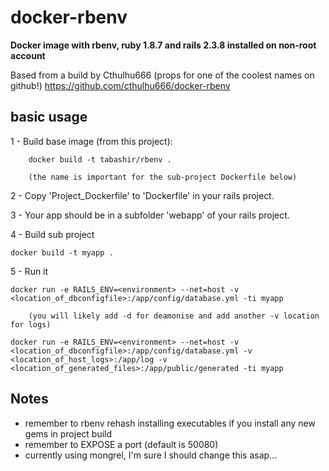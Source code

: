 docker-rbenv
============

__Docker image with rbenv, ruby 1.8.7 and rails 2.3.8 installed on non-root account__

Based from a build by Cthulhu666 (props for one of the coolest names on github!)
https://github.com/cthulhu666/docker-rbenv

basic usage
-----

1 - Build base image (from this project):

		docker build -t tabashir/rbenv .

		(the name is important for the sub-project Dockerfile below)

2 - Copy 'Project_Dockerfile' to 'Dockerfile' in your rails project.

3 - Your app should be in a subfolder 'webapp' of your rails project.

4 - Build sub project

    docker build -t myapp .

5 - Run it

    docker run -e RAILS_ENV=<environment> --net=host -v <location_of_dbconfigfile>:/app/config/database.yml -ti myapp

		(you will likely add -d for deamonise and add another -v location for logs)

    docker run -e RAILS_ENV=<environment> --net=host -v <location_of_dbconfigfile>:/app/config/database.yml -v <location_of_host_logs>:/app/log -v <location_of_generated_files>:/app/public/generated -ti myapp

Notes
-----

* remember to rbenv rehash installing executables if you install any new gems in project build
* remember to EXPOSE a port (default is 50080)
* currently using mongrel, I'm sure I should change this asap... 
